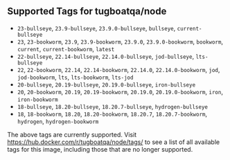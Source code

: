 ## Supported Tags for tugboatqa/node

* `23-bullseye`, `23.9-bullseye`, `23.9.0-bullseye`, `bullseye`, `current-bullseye`
* `23`, `23-bookworm`, `23.9`, `23.9-bookworm`, `23.9.0`, `23.9.0-bookworm`, `bookworm`, `current`, `current-bookworm`, `latest`
* `22-bullseye`, `22.14-bullseye`, `22.14.0-bullseye`, `jod-bullseye`, `lts-bullseye`
* `22`, `22-bookworm`, `22.14`, `22.14-bookworm`, `22.14.0`, `22.14.0-bookworm`, `jod`, `jod-bookworm`, `lts`, `lts-bookworm`, `lts-jod`
* `20-bullseye`, `20.19-bullseye`, `20.19.0-bullseye`, `iron-bullseye`
* `20`, `20-bookworm`, `20.19`, `20.19-bookworm`, `20.19.0`, `20.19.0-bookworm`, `iron`, `iron-bookworm`
* `18-bullseye`, `18.20-bullseye`, `18.20.7-bullseye`, `hydrogen-bullseye`
* `18`, `18-bookworm`, `18.20`, `18.20-bookworm`, `18.20.7`, `18.20.7-bookworm`, `hydrogen`, `hydrogen-bookworm`

The above tags are currently supported. Visit https://hub.docker.com/r/tugboatqa/node/tags/ to see a list of all available tags for this image, including those that are no longer supported.
